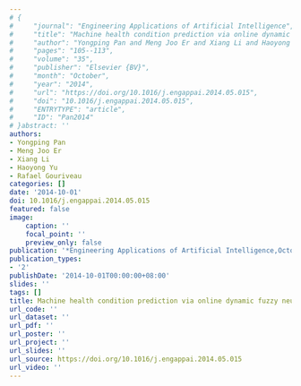 ```yaml
---
# {
#     "journal": "Engineering Applications of Artificial Intelligence",
#     "title": "Machine health condition prediction via online dynamic fuzzy neural networks",
#     "author": "Yongping Pan and Meng Joo Er and Xiang Li and Haoyong Yu and Rafael Gouriveau",
#     "pages": "105--113",
#     "volume": "35",
#     "publisher": "Elsevier {BV}",
#     "month": "October",
#     "year": "2014",
#     "url": "https://doi.org/10.1016/j.engappai.2014.05.015",
#     "doi": "10.1016/j.engappai.2014.05.015",
#     "ENTRYTYPE": "article",
#     "ID": "Pan2014"
# }abstract: ''
authors:
- Yongping Pan
- Meng Joo Er
- Xiang Li
- Haoyong Yu
- Rafael Gouriveau
categories: []
date: '2014-10-01'
doi: 10.1016/j.engappai.2014.05.015
featured: false
image:
    caption: ''
    focal_point: ''
    preview_only: false
publication: '*Engineering Applications of Artificial Intelligence,October*'
publication_types:
- '2'
publishDate: '2014-10-01T00:00:00+08:00'
slides: ''
tags: []
title: Machine health condition prediction via online dynamic fuzzy neural networks
url_code: ''
url_dataset: ''
url_pdf: ''
url_poster: ''
url_project: ''
url_slides: ''
url_source: https://doi.org/10.1016/j.engappai.2014.05.015
url_video: ''
---
```

